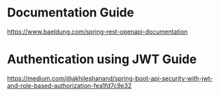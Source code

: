 # Documentation Guide

https://www.baeldung.com/spring-rest-openapi-documentation

# Authentication using JWT Guide

https://medium.com/@akhileshanand/spring-boot-api-security-with-jwt-and-role-based-authorization-fea1fd7c9e32
